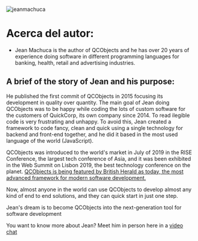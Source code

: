 ![jeanmachuca](https://qcobjects.dev/doc/img/jeanmachuca.png)

# Acerca del autor:

  - Jean Machuca is the author of QCObjects and he has over 20 years of experience doing software
in different programming languages for banking, health, retail and advertising industries.

## A brief of the story of Jean and his purpose:

He published the first commit of QCObjects in 2015 focusing its development
in quality over quantity.
The main goal of Jean doing QCObjects was to be happy while coding the lots of custom software for the customers of QuickCorp, its own company since 2014.
To read ilegible code is very frustrating and unhappy. To avoid this, Jean created a framework to code fancy, clean and quick using a single technology for backend and front-end together, and he did it based in the most used language of the world (JavaScript).

QCObjects was introduced to the world's market in July of 2019 in the RISE Conference, the largest tech conference of Asia, and it was been exhibited in the Web Summit on Lisbon 2019, the best technology conference on the planet. [QCObjects is being featured by British Herald as today, the most advanced framework for modern software development.](https://britishherald.com/qcobjects-the-first-world-class-tech-framework-made-in-south-america-is-meant-to-make-developers-happier-while-they-code/)

Now, almost anyone in the world can use QCObjects to develop almost any kind of end to end solutions, and they can quick start in just one step.

Jean's dream is to become QCObjects into the next-generation tool for software development

You want to know more about Jean? Meet him in person here in a [video chat](https://superpeer.com/qcobjects)


